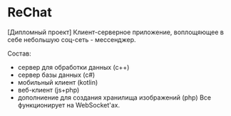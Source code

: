 # ReChat
[Дипломный проект]
Клиент-серверное приложение, воплощяющее в себе небольшую соц-сеть - мессенджер.

Состав:
  - сервер для обработки данных (с++)
  - сервер базы данных (с#)
  - мобильный клиент (kotlin)
  - веб-клиент (js+php)
  - дополниение для создания хранилища изображений (php)
Все функционирует на WebSocket'ах.
